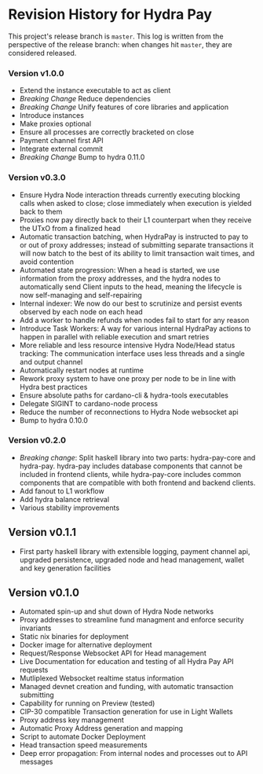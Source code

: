 # Revision History for Hydra Pay

This project's release branch is `master`. This log is written from the perspective of the release branch: when changes hit `master`, they are considered released.

### Version v1.0.0

* Extend the instance executable to act as client
* *Breaking Change* Reduce dependencies
* *Breaking Change* Unify features of core libraries and application
* Introduce instances
* Make proxies optional
* Ensure all processes are correctly bracketed on close
* Payment channel first API
* Integrate external commit
* *Breaking Change* Bump to hydra 0.11.0

### Version v0.3.0

* Ensure Hydra Node interaction threads currently executing blocking calls when asked to close; close immediately when execution is yielded back to them
* Proxies now pay directly back to their L1 counterpart when they receive the UTxO from a finalized head
* Automatic transaction batching, when HydraPay is instructed to pay to or out of proxy addresses; instead of submitting separate transactions it will now batch to the best of its ability to limit transaction wait times, and avoid contention 
* Automated state progression: When a head is started, we use information from the proxy addresses, and the hydra nodes to automatically send Client inputs to the head, meaning the lifecycle is now self-managing and self-repairing
* Internal indexer: We now do our best to scrutinize and persist events observed by each node on each head
* Add a worker to handle refunds when nodes fail to start for any reason
* Introduce Task Workers: A way for various internal HydraPay actions to happen in parallel with reliable execution and smart retries 
* More reliable and less resource intensive Hydra Node/Head status tracking: The communication interface uses less threads and a single and output channel
* Automatically restart nodes at runtime
* Rework proxy system to have one proxy per node to be in line with Hydra best practices
* Ensure absolute paths for cardano-cli & hydra-tools executables
* Delegate SIGINT to cardano-node process
* Reduce the number of reconnections to Hydra Node websocket api
* Bump to hydra 0.10.0

### Version v0.2.0

* *Breaking change*: Split haskell library into two parts: hydra-pay-core and hydra-pay. hydra-pay includes database components that cannot be included in frontend clients, while hydra-pay-core includes common components that are compatible with both frontend and backend clients.
* Add fanout to L1 workflow
* Add hydra balance retrieval
* Various stability improvements

## Version v0.1.1

* First party haskell library with extensible logging, payment channel api, upgraded persistence, upgraded node and head management, wallet and key generation facilities

##  Version v0.1.0

* Automated spin-up and shut down of Hydra Node networks
* Proxy addresses to streamline fund managment and enforce security invariants
* Static nix binaries for deployment
* Docker image for alternative deployment
* Request/Response Websocket API for Head management
* Live Documentation for education and testing of all Hydra Pay API requests
* Mutliplexed Websocket realtime status information
* Managed devnet creation and funding, with automatic transaction submitting
* Capability for running on Preview (tested)
* CIP-30 compatible Transaction generation for use in Light Wallets
* Proxy address key management
* Automatic Proxy Address generation and mapping
* Script to automate Docker Deployment
* Head transaction speed measurements
* Deep error propagation: From internal nodes and processes out to API messages

